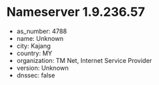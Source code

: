 # Nameserver 1.9.236.57

* as_number: 4788
* name: Unknown
* city: Kajang
* country: MY
* organization: TM Net, Internet Service Provider
* version: Unknown
* dnssec: false
